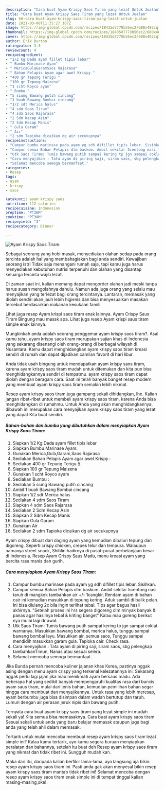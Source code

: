 ```yaml
---
description: "Cara buat Ayam Krispy Saos Tiram yang lezat Untuk Jualan"
title: "Cara buat Ayam Krispy Saos Tiram yang lezat Untuk Jualan"
slug: 66-cara-buat-ayam-krispy-saos-tiram-yang-lezat-untuk-jualan
date: 2021-03-08T11:35:27.187Z
image: https://img-global.cpcdn.com/recipes/18435d7778b56ec2/680x482cq70/ayam-krispy-saos-tiram-foto-resep-utama.jpg
thumbnail: https://img-global.cpcdn.com/recipes/18435d7778b56ec2/680x482cq70/ayam-krispy-saos-tiram-foto-resep-utama.jpg
cover: https://img-global.cpcdn.com/recipes/18435d7778b56ec2/680x482cq70/ayam-krispy-saos-tiram-foto-resep-utama.jpg
author: Erik Burton
ratingvalue: 3.3
reviewcount: 4
recipeingredient:
- "1/2 Kg Dada ayam fillet tipis lebar"
- " Bumbu Marinase Ayam"
- " MericaGulaGaramSaos Rajarasa"
- " Bahan Pelapis Ayam agar awet Krispy "
- "400 gr Tepung Terigu "
- "100 gr Tepung Maizena"
- "1 scht Royco ayam"
- " Bumbu "
- "5 siung Bawang putih cincang"
- "1 buah Bawang Bombai cincang"
- "1/2 sdt Merica halus"
- "4 sdm Saos Tiram"
- "4 sdm Saos Rajarasa"
- "2 Sdm Kecap Asin"
- "2 Sdm Kecap Manis"
- " Gula Garam"
- " Air"
- "2 sdm Tapioka dicaikan dg air secukupnya"
recipeinstructions:
- "Campur bumbu marinase pada ayam yg sdh difillet tipis lebar. Sisihkan."
- "Campur semua Bahan Pelapis dlm baskom. Ambil sekitar 5centong nasi taruh di mangkok tambahkan air +/- 1cangkir. Rendam ayam di bahan cair ini kemudian masukkan di tepung kering. Aduk sambil di balik pelan. Ini bisa diulang 2x bila ingin terlihat tebal. Tips agar bagus hasil akhirnya. &#34;Setelah proses ini hrs segera digoreng dlm minyak banyak &amp; panas agar hasilnya tebal &amp; kriting banget&#34; Kalau mau goreng berikut nya mulai lagi dr awal."
- "Utk Saos Tiram: Tumis bawang putih sampai kering tp jgn sampai coklat warnanya. Masukkan bawang bombai, merica halus, tunggu sampai bawang bombai layu. Masukkan air, semua saos, Tunggu sampai mendidih masukkan garam gula. Tapioka cair. Check rasa."
- "Cara menyajikan : Tata ayam di piring saji, siram saos, sbg pelengkap tambahkanTimun, Nanas atau sesuai selera."
- "Selamat mencoba semoga bermanfaat."
categories:
- Resep
tags:
- ayam
- krispy
- saos

katakunci: ayam krispy saos 
nutrition: 112 calories
recipecuisine: Indonesian
preptime: "PT36M"
cooktime: "PT38M"
recipeyield: "3"
recipecategory: Dinner

---
```



![Ayam Krispy Saos Tiram](https://img-global.cpcdn.com/recipes/18435d7778b56ec2/680x482cq70/ayam-krispy-saos-tiram-foto-resep-utama.jpg)

Sebagai seorang yang hobi masak, menyediakan olahan sedap pada orang tercinta adalah hal yang membahagiakan bagi anda sendiri. Kewajiban seorang istri Tidak saja menangani rumah saja, tapi kamu juga harus menyediakan kebutuhan nutrisi terpenuhi dan olahan yang disantap keluarga tercinta wajib lezat.

Di zaman  saat ini, kalian memang dapat mengorder olahan jadi meski tanpa harus susah mengolahnya dahulu. Namun ada juga orang yang selalu mau menyajikan yang terlezat bagi orang tercintanya. Lantaran, memasak yang diolah sendiri akan jauh lebih higienis dan bisa menyesuaikan masakan tersebut berdasarkan makanan kesukaan famili. 

Lihat juga resep Ayam krispi saos tiram enak lainnya. Ayam Crispy Saus Tiram Bingung mau masak apa. Lihat juga resep Ayam krispi saus tiram simple enak lainnya.

Mungkinkah anda adalah seorang penggemar ayam krispy saos tiram?. Asal kamu tahu, ayam krispy saos tiram merupakan sajian khas di Indonesia yang sekarang disenangi oleh orang-orang di berbagai wilayah di Nusantara. Kamu dapat menghidangkan ayam krispy saos tiram kreasi sendiri di rumah dan dapat dijadikan camilan favorit di hari libur.

Anda tidak usah bingung untuk mendapatkan ayam krispy saos tiram, karena ayam krispy saos tiram mudah untuk ditemukan dan kita pun bisa menghidangkannya sendiri di tempatmu. ayam krispy saos tiram dapat diolah dengan beragam cara. Saat ini telah banyak banget resep modern yang membuat ayam krispy saos tiram semakin lebih nikmat.

Resep ayam krispy saos tiram juga gampang sekali dihidangkan, lho. Kalian jangan ribet-ribet untuk membeli ayam krispy saos tiram, karena Anda bisa menghidangkan di rumahmu. Untuk Anda yang akan menghidangkannya, dibawah ini merupakan cara menyajikan ayam krispy saos tiram yang lezat yang dapat Kita buat sendiri.

<!--inarticleads1-->

##### Bahan-bahan dan bumbu yang dibutuhkan dalam menyiapkan Ayam Krispy Saos Tiram:

1. Siapkan 1/2 Kg Dada ayam fillet tipis lebar
1. Siapkan  Bumbu Marinase Ayam:
1. Gunakan  Merica,Gula,Garam,Saos Rajarasa
1. Sediakan  Bahan Pelapis Ayam agar awet Krispy :
1. Sediakan 400 gr Tepung Terigu ∆
1. Siapkan 100 gr Tepung Maizena
1. Gunakan 1 scht Royco ayam
1. Sediakan  Bumbu :
1. Sediakan 5 siung Bawang putih cincang
1. Ambil 1 buah Bawang Bombai cincang
1. Siapkan 1/2 sdt Merica halus
1. Sediakan 4 sdm Saos Tiram
1. Siapkan 4 sdm Saos Rajarasa
1. Sediakan 2 Sdm Kecap Asin
1. Siapkan 2 Sdm Kecap Manis
1. Siapkan  Gula Garam
1. Gunakan  Air
1. Sediakan 2 sdm Tapioka dicaikan dg air secukupnya


Ayam crispy dibuat dari daging ayam yang kemudian dibaluri tepung dan digoreng. Seperti crispy chicken, crepes telur dan tempura. Walaupun namanya street snack, Shihlin hadirnya di pusat-pusat perbelanjaan besar di Indonesia. Resep Ayam Crispy Saus Madu, menu kreasi ayam yang bercita rasa manis dan gurih. 

<!--inarticleads2-->

##### Cara menyiapkan Ayam Krispy Saos Tiram:

1. Campur bumbu marinase pada ayam yg sdh difillet tipis lebar. Sisihkan.
1. Campur semua Bahan Pelapis dlm baskom. Ambil sekitar 5centong nasi taruh di mangkok tambahkan air +/- 1cangkir. Rendam ayam di bahan cair ini kemudian masukkan di tepung kering. Aduk sambil di balik pelan. Ini bisa diulang 2x bila ingin terlihat tebal. Tips agar bagus hasil akhirnya. &#34;Setelah proses ini hrs segera digoreng dlm minyak banyak &amp; panas agar hasilnya tebal &amp; kriting banget&#34; Kalau mau goreng berikut nya mulai lagi dr awal.
1. Utk Saos Tiram: Tumis bawang putih sampai kering tp jgn sampai coklat warnanya. Masukkan bawang bombai, merica halus, tunggu sampai bawang bombai layu. Masukkan air, semua saos, Tunggu sampai mendidih masukkan garam gula. Tapioka cair. Check rasa.
1. Cara menyajikan : Tata ayam di piring saji, siram saos, sbg pelengkap tambahkanTimun, Nanas atau sesuai selera.
1. Selamat mencoba semoga bermanfaat.


Jika Bunda pernah mencoba kuliner jajanan khas Korea, pastinya nggak asing dengan menu ayam crispy yang terkenal kelezatannya ini. Sekarang nggak perlu lagi jajan jika mau menikmati ayam bersaus madu. Ada beberapa hal yang sedikit banyak mempengaruhi kualitas rasa dari buncis ayam saus tiram, mulai dari jenis bahan, kemudian pemilihan bahan segar hingga cara membuat dan menyajikannya. Untuk rasa yang lebih meresap, ayam berbumbu juga bisa disimpan dalam wadah bertutup dan taruh. Lumuri dengan air perasan jeruk nipis dan bawang putih. 

Ternyata cara buat ayam krispy saos tiram yang lezat simple ini mudah sekali ya! Kita semua bisa memasaknya. Cara buat ayam krispy saos tiram Sesuai sekali untuk anda yang baru belajar memasak ataupun juga bagi anda yang telah ahli dalam memasak.

Tertarik untuk mulai mencoba membuat resep ayam krispy saos tiram lezat simple ini? Kalau kamu tertarik, ayo kamu segera buruan menyiapkan peralatan dan bahannya, setelah itu buat deh Resep ayam krispy saos tiram yang nikmat dan tidak ribet ini. Sungguh mudah kan. 

Maka dari itu, daripada kalian berfikir lama-lama, ayo langsung aja bikin resep ayam krispy saos tiram ini. Pasti anda gak akan menyesal bikin resep ayam krispy saos tiram mantab tidak ribet ini! Selamat mencoba dengan resep ayam krispy saos tiram enak simple ini di tempat tinggal kalian masing-masing,oke!.

